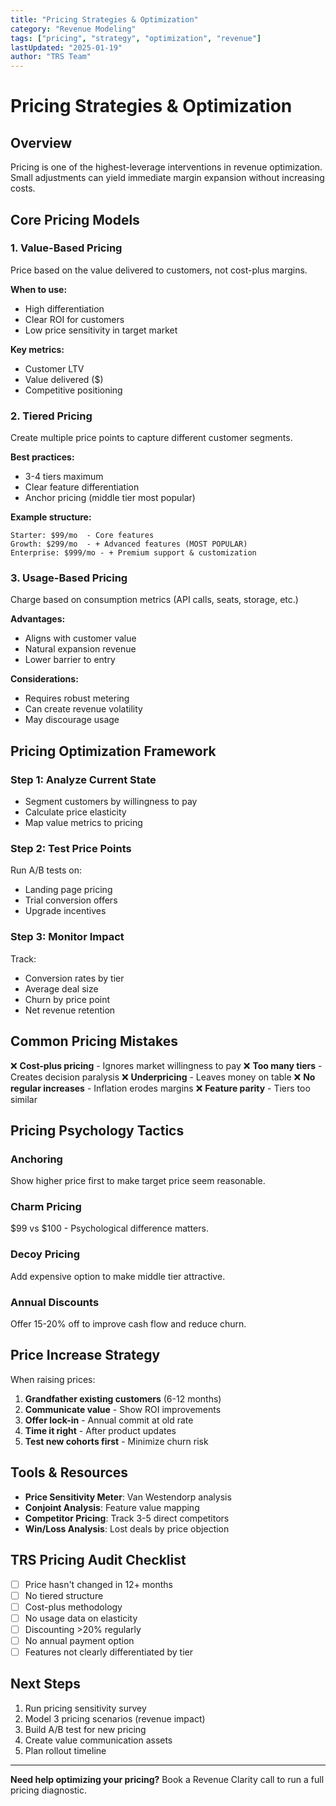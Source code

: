 ```yaml
---
title: "Pricing Strategies & Optimization"
category: "Revenue Modeling"
tags: ["pricing", "strategy", "optimization", "revenue"]
lastUpdated: "2025-01-19"
author: "TRS Team"
---
```


# Pricing Strategies & Optimization

## Overview

Pricing is one of the highest-leverage interventions in revenue optimization. Small adjustments can yield immediate margin expansion without increasing costs.

## Core Pricing Models

### 1. Value-Based Pricing
Price based on the value delivered to customers, not cost-plus margins.

**When to use:**
- High differentiation
- Clear ROI for customers
- Low price sensitivity in target market

**Key metrics:**
- Customer LTV
- Value delivered ($)
- Competitive positioning

### 2. Tiered Pricing
Create multiple price points to capture different customer segments.

**Best practices:**
- 3-4 tiers maximum
- Clear feature differentiation
- Anchor pricing (middle tier most popular)

**Example structure:**
```
Starter: $99/mo  - Core features
Growth: $299/mo  - + Advanced features (MOST POPULAR)
Enterprise: $999/mo - + Premium support & customization
```

### 3. Usage-Based Pricing
Charge based on consumption metrics (API calls, seats, storage, etc.)

**Advantages:**
- Aligns with customer value
- Natural expansion revenue
- Lower barrier to entry

**Considerations:**
- Requires robust metering
- Can create revenue volatility
- May discourage usage

## Pricing Optimization Framework

### Step 1: Analyze Current State
- Segment customers by willingness to pay
- Calculate price elasticity
- Map value metrics to pricing

### Step 2: Test Price Points
Run A/B tests on:
- Landing page pricing
- Trial conversion offers
- Upgrade incentives

### Step 3: Monitor Impact
Track:
- Conversion rates by tier
- Average deal size
- Churn by price point
- Net revenue retention

## Common Pricing Mistakes

❌ **Cost-plus pricing** - Ignores market willingness to pay
❌ **Too many tiers** - Creates decision paralysis
❌ **Underpricing** - Leaves money on table
❌ **No regular increases** - Inflation erodes margins
❌ **Feature parity** - Tiers too similar

## Pricing Psychology Tactics

### Anchoring
Show higher price first to make target price seem reasonable.

### Charm Pricing
$99 vs $100 - Psychological difference matters.

### Decoy Pricing
Add expensive option to make middle tier attractive.

### Annual Discounts
Offer 15-20% off to improve cash flow and reduce churn.

## Price Increase Strategy

When raising prices:

1. **Grandfather existing customers** (6-12 months)
2. **Communicate value** - Show ROI improvements
3. **Offer lock-in** - Annual commit at old rate
4. **Time it right** - After product updates
5. **Test new cohorts first** - Minimize churn risk

## Tools & Resources

- **Price Sensitivity Meter**: Van Westendorp analysis
- **Conjoint Analysis**: Feature value mapping
- **Competitor Pricing**: Track 3-5 direct competitors
- **Win/Loss Analysis**: Lost deals by price objection

## TRS Pricing Audit Checklist

- [ ] Price hasn't changed in 12+ months
- [ ] No tiered structure
- [ ] Cost-plus methodology
- [ ] No usage data on elasticity
- [ ] Discounting >20% regularly
- [ ] No annual payment option
- [ ] Features not clearly differentiated by tier

## Next Steps

1. Run pricing sensitivity survey
2. Model 3 pricing scenarios (revenue impact)
3. Build A/B test for new pricing
4. Create value communication assets
5. Plan rollout timeline

---

**Need help optimizing your pricing?** Book a Revenue Clarity call to run a full pricing diagnostic.
